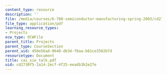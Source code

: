 ```yaml
---
content_type: resource
description: ''
file: /media/courses/6-780-semiconductor-manufacturing-spring-2003/cd2730f51a142ecf4f25eeadb3b2e27e_cai_xie_talk.pdf
file_type: application/pdf
learning_resource_types:
- Projects
ocw_type: OCWFile
parent_title: Projects
parent_type: CourseSection
parent_uid: 450e56ad-9640-db34-f8aa-b61ce3502b7d
resourcetype: Document
title: cai_xie_talk.pdf
uid: cd2730f5-1a14-2ecf-4f25-eeadb3b2e27e
---
```

